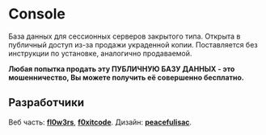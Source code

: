 # Console
База данных для сессионных серверов закрытого типа.
Открыта в публичный доступ из-за продажи украденной копии.
Поставляется без инструкции по установке, аналогично продаваемой.

**Любая попытка продать эту ПУБЛИЧНУЮ БАЗУ ДАННЫХ - это мошенничество, Вы можете получить её совершенно бесплатно.**

## Разработчики
Веб часть: [**fl0w3rs**](https://vk.com/fl0w3rs), [**f0xitcode**](https://vk.com/foxitcode).
Дизайн: [**peacefulisac**](https://vk.com/peacefulisacdev).
